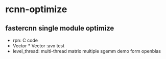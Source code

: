 # rcnn-optimize
## fastercnn single module optimize 
* rpn: C code
* Vector * Vector :avx test
* level\_thread: multi-thread matrix multiple sgemm  demo form openblas
